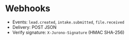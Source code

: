 # Webhooks
- Events: `lead.created`, `intake.submitted`, `file.received`
- Delivery: POST JSON
- Verify signature: `X-Jurono-Signature` (HMAC SHA-256)